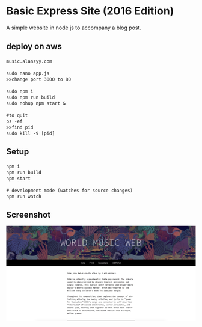 # Basic Express Site (2016 Edition)

A simple website in node js to accompany a blog post.

## deploy on aws
```
music.alanzyy.com

sudo nano app.js
>>change port 3000 to 80

sudo npm i
sudo npm run build
sudo nohup npm start & 

#to quit
ps -ef 
>>find pid
sudo kill -9 [pid]

```
## Setup

```
npm i
npm run build
npm start

# development mode (watches for source changes)
npm run watch
```

## Screenshot

![Screenshot](screenshot.png)
